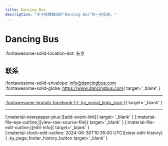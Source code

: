 ```yaml
---
title: Dancing Bus
description: "关于摇摆舞组织“Dancing Bus”的一些信息。"
---
```


# Dancing Bus

:fontawesome-solid-location-dot: 东京  


## 联系

:fontawesome-solid-envelope: <info@dancingbus.com>  
:fontawesome-solid-globe: <https://www.dancingbus.com>{ target='_blank' }  

---

 [:fontawesome-brands-facebook-f:{ .ky_social_links_icon }](https://www.facebook.com/dancingbus){ target='_blank' }

---

<div class="ky_page_footer" markdown>
<div class="ky_page_footer_trailing" markdown="span">
[:material-newspaper-plus:][add-event-link]{ target='_blank' }
[:material-file-eye-outline:][view-raw-source-file]{ target='_blank' }
[:material-file-edit-outline:][edit-info]{ target='_blank' }
</div>
<div class="ky_page_footer_leading" markdown="span">
[:material-clock-edit-outline: 2024-06-30T10:35:00 UTC][view-edit-history]{ .ky_page_footer_history_button target='_blank' }
</div>
</div>

[add-event-link]: https://github.com/swingdance/events/issues/new?assignees=&labels=add+event&projects=&template=02-add_entity.yml&title=%5Bja_JP%5D%20%3CName%3E&region=ja_JP&province=Tokyo&city=Tokyo&org_id=dancing-bus "添加活动"
[view-raw-source-file]: https://github.com/swingdance/orgs/blob/main/ja_JP/dancing-bus.json "查看原始源文件"
[edit-info]: https://github.com/swingdance/orgs/issues/new?assignees=&labels=update+org&projects=&template=03-update_entity.yml&title=%5Bja_JP%5D%20Dancing%20Bus&region=ja_JP&id=dancing-bus&name=Dancing%20Bus "编辑信息"

[view-edit-history]: https://github.com/swingdance/orgs/commits/main/ja_JP/dancing-bus.json "查看编辑历史"
